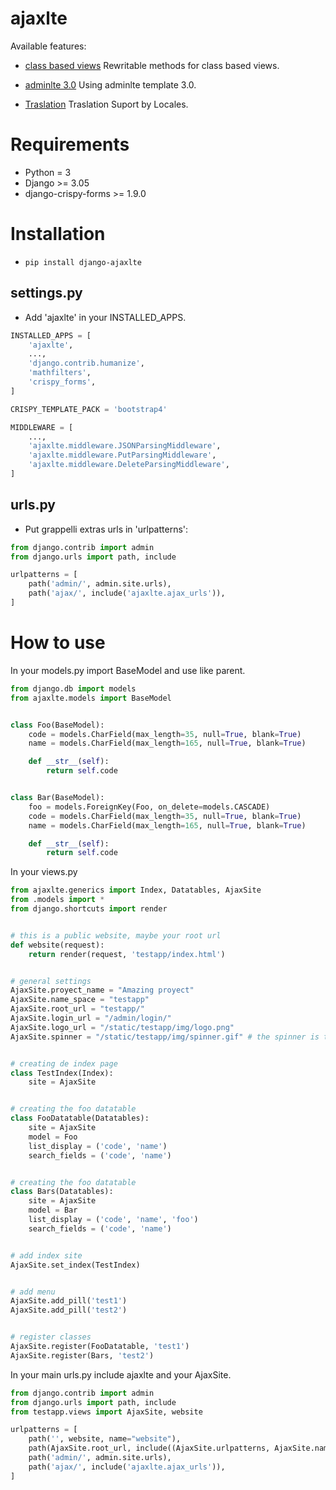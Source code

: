# ajaxlte

Available features:

* [class based views](#classview)
Rewritable methods for class based views.

* [adminlte 3.0](#adminlte)
Using adminlte template 3.0.

* [Traslation](#translation)
Traslation Suport by Locales.


# Requirements
* Python = 3
* Django >= 3.05
* django-crispy-forms >= 1.9.0

# Installation

* ```pip install django-ajaxlte```

## settings.py

 * Add 'ajaxlte' in your INSTALLED_APPS.

```python
INSTALLED_APPS = [
    'ajaxlte',
    ...,
    'django.contrib.humanize',
    'mathfilters',
    'crispy_forms',
]

CRISPY_TEMPLATE_PACK = 'bootstrap4'

MIDDLEWARE = [
    ...,
    'ajaxlte.middleware.JSONParsingMiddleware',
    'ajaxlte.middleware.PutParsingMiddleware',
    'ajaxlte.middleware.DeleteParsingMiddleware',
]
```


## urls.py

 * Put grappelli extras urls in 'urlpatterns':

```python
from django.contrib import admin
from django.urls import path, include

urlpatterns = [
    path('admin/', admin.site.urls),
    path('ajax/', include('ajaxlte.ajax_urls')),
]
```



# How to use

In your models.py import BaseModel and use like parent.

```python
from django.db import models
from ajaxlte.models import BaseModel


class Foo(BaseModel):
    code = models.CharField(max_length=35, null=True, blank=True)
    name = models.CharField(max_length=165, null=True, blank=True)

    def __str__(self):
        return self.code


class Bar(BaseModel):
    foo = models.ForeignKey(Foo, on_delete=models.CASCADE)
    code = models.CharField(max_length=35, null=True, blank=True)
    name = models.CharField(max_length=165, null=True, blank=True)

    def __str__(self):
        return self.code
```


In your views.py

```python
from ajaxlte.generics import Index, Datatables, AjaxSite
from .models import *
from django.shortcuts import render


# this is a public website, maybe your root url
def website(request):
    return render(request, 'testapp/index.html')


# general settings
AjaxSite.proyect_name = "Amazing proyect"
AjaxSite.name_space = "testapp"
AjaxSite.root_url = "testapp/"
AjaxSite.login_url = "/admin/login/"
AjaxSite.logo_url = "/static/testapp/img/logo.png"
AjaxSite.spinner = "/static/testapp/img/spinner.gif" # the spinner is the gif loaded between ajax requests


# creating de index page
class TestIndex(Index):
    site = AjaxSite


# creating the foo datatable
class FooDatatable(Datatables):
    site = AjaxSite
    model = Foo
    list_display = ('code', 'name')
    search_fields = ('code', 'name')


# creating the foo datatable
class Bars(Datatables):
    site = AjaxSite
    model = Bar
    list_display = ('code', 'name', 'foo')
    search_fields = ('code', 'name')


# add index site
AjaxSite.set_index(TestIndex)


# add menu
AjaxSite.add_pill('test1')
AjaxSite.add_pill('test2')


# register classes
AjaxSite.register(FooDatatable, 'test1')
AjaxSite.register(Bars, 'test2')
```


In your main urls.py include ajaxlte and your AjaxSite.

```python
from django.contrib import admin
from django.urls import path, include
from testapp.views import AjaxSite, website

urlpatterns = [
    path('', website, name="website"),
    path(AjaxSite.root_url, include((AjaxSite.urlpatterns, AjaxSite.name_space), namespace=AjaxSite.name_space)),
    path('admin/', admin.site.urls),
    path('ajax/', include('ajaxlte.ajax_urls')),
]

```